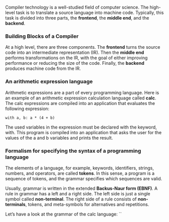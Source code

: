 Compiler technology is a well-studied field of computer science. The high-level task is to translate a source language into machine code. Typically, this task is divided into three parts, the **frontend**, the **middle end**, and the **backend**.

### Building Blocks of a Compiler
At a high level, there are three components. The **frontend** turns the source code into an intermediate representation (IR). Then the **middle end** performs transformations on the IR, with the goal of either improving performance or reducing the size of the code. Finally, the **backend** produces machine code from the IR.

### An arithmetic expression language
Arithmetic expressions are a part of every programming language. Here is an example of an arithmetic expression calculation language called **calc**. The calc expressions are compiled into an application that evaluates the following expression:
```
with a, b: a * (4 + b)
```

The used variables in the expression must be declared with the keyword, with. This program is compiled into an application that asks the user for the values of the a and b variables and prints the result.

### Formalism for specifying the syntax of a programming language

The elements of a language, for example, keywords, identifiers, strings, numbers, and operators, are called **tokens**. In this sense, a program is a sequence of tokens, and the grammar specifies which sequences are valid.

Usually, grammar is written in the extended **Backus-Naur form (EBNF)**. A rule in grammar has a left and a right side. The left side is just a single symbol called **non-terminal**. The right side of a rule consists of **non-terminals**, tokens, and meta-symbols for alternatives and repetitions.

Let’s have a look at the grammar of the calc language:
``

